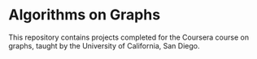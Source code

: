 # Algorithms on Graphs

This repository contains projects completed for the Coursera course on graphs, taught by the University of California, San Diego.
